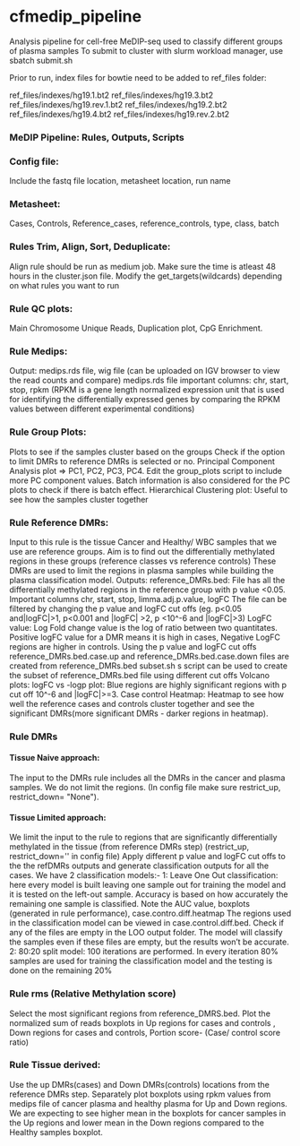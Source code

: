 # cfmedip_pipeline

Analysis pipeline for cell-free MeDIP-seq used to classify different groups of plasma samples
To submit to cluster with slurm workload manager, use sbatch submit.sh

Prior to run, index files for bowtie need to be added to ref_files folder:

ref_files/indexes/hg19.1.bt2 ref_files/indexes/hg19.3.bt2 ref_files/indexes/hg19.rev.1.bt2 ref_files/indexes/hg19.2.bt2 ref_files/indexes/hg19.4.bt2 ref_files/indexes/hg19.rev.2.bt2

### MeDIP Pipeline: Rules, Outputs, Scripts

### Config file:
Include the fastq file location, metasheet location, run name
### Metasheet:
Cases, Controls, Reference_cases, reference_controls, type, class, batch 
### Rules Trim, Align, Sort, Deduplicate: 
Align rule should be run as medium job. Make sure the time is atleast 48 hours in the cluster.json file. 
Modify the get_targets(wildcards) depending on what rules you want to run
### Rule QC plots:
Main Chromosome Unique Reads, Duplication plot, CpG Enrichment. 
### Rule Medips:
Output: medips.rds file, wig file (can be uploaded on IGV browser to view the read counts and compare)
medips.rds file important columns: chr, start, stop, rpkm (RPKM is a gene length normalized expression unit that is used for identifying the differentially expressed genes by comparing the RPKM values between different experimental conditions) 
### Rule Group Plots:
Plots to see if the samples cluster based on the groups
Check if the option to limit DMRs to reference DMRs is selected or no. 
Principal Component Analysis plot => PC1, PC2, PC3, PC4. Edit the group_plots script to include more PC component values. 
Batch information is also considered for the PC plots to check if there is batch effect. 
Hierarchical Clustering plot: Useful to see how the samples cluster together
### Rule Reference DMRs:
Input to this rule is the tissue Cancer and Healthy/ WBC samples that we use are reference groups. 
Aim is to find out the differentially methylated regions in these groups (reference classes vs reference controls) These DMRs are used to limit the regions in plasma samples while building the plasma classification model. 
Outputs:
reference_DMRs.bed: File has all the differentially methylated regions in the reference group with p value <0.05.
Important columns chr, start, stop, limma.adj.p.value, logFC
The file can be filtered by changing the p value and logFC cut offs (eg. p<0.05 and|logFC|>1, p<0.001 and |logFC| >2, p <10^-6 and |logFC|>3)
LogFC value: Log Fold change value is the log of ratio between two quantitates. Positive logFC value for a DMR means it is high in cases,
Negative LogFC regions are higher in controls.
Using the p value and logFC cut offs reference_DMRs.bed.case.up and reference_DMRs.bed.case.down files are created from reference_DMRs.bed
subset.sh s script can be used to create the subset of reference_DMRs.bed file using different cut offs
Volcano plots: logFC vs -logp plot: Blue regions are highly significant regions with p cut off 10^-6 and |logFC|>=3.
Case control Heatmap:  Heatmap to see how well the reference cases and controls cluster together and see the significant DMRs(more significant DMRs - darker regions in heatmap).

### Rule DMRs
#### Tissue Naive approach:
The input to the DMRs rule includes all the DMRs in the cancer and plasma samples. We do not limit the regions. (In config file make sure restrict_up, restrict_down= "None"). 
#### Tissue Limited approach:
We limit the input to the rule to regions that are significantly differentially methylated in the tissue (from reference DMRs step)
(restrict_up, restrict_down='' in config file) Apply different p value and logFC cut offs to the the refDMRs outputs and generate classification outputs for all the cases.
We have 2 classification models:- 
1: Leave One Out classification: here every model is built leaving one sample out for training the model and it is tested on the left-out sample. 
Accuracy is based on how accurately the remaining one sample is classified.
Note the AUC value, boxplots (generated in rule performance),  case.contro.diff.heatmap
The regions used in the classification model can be viewed in case.control.diff.bed. Check if any of the files are empty in the LOO output folder. The model will classify the samples even if these files are empty, but the results won’t be accurate. 
2: 80:20 split model: 100 iterations are performed. In every iteration 80% samples are used for training the classification model and the testing is done on the remaining 20%

### Rule rms (Relative Methylation score)
Select the most significant regions from reference_DMRS.bed.
Plot the normalized sum of reads boxplots in Up regions for cases and controls , Down regions for cases and controls, Portion score- (Case/ control score ratio)

### Rule Tissue derived:
Use the up DMRs(cases) and Down DMRs(controls) locations from the reference DMRs step.
Separately plot boxplots using rpkm values from medips file of cancer plasma and healthy plasma for Up and Down regions. 
We are expecting to see higher mean in the boxplots for cancer samples in the Up regions and lower mean in the Down regions compared to the Healthy samples boxplot.
 








